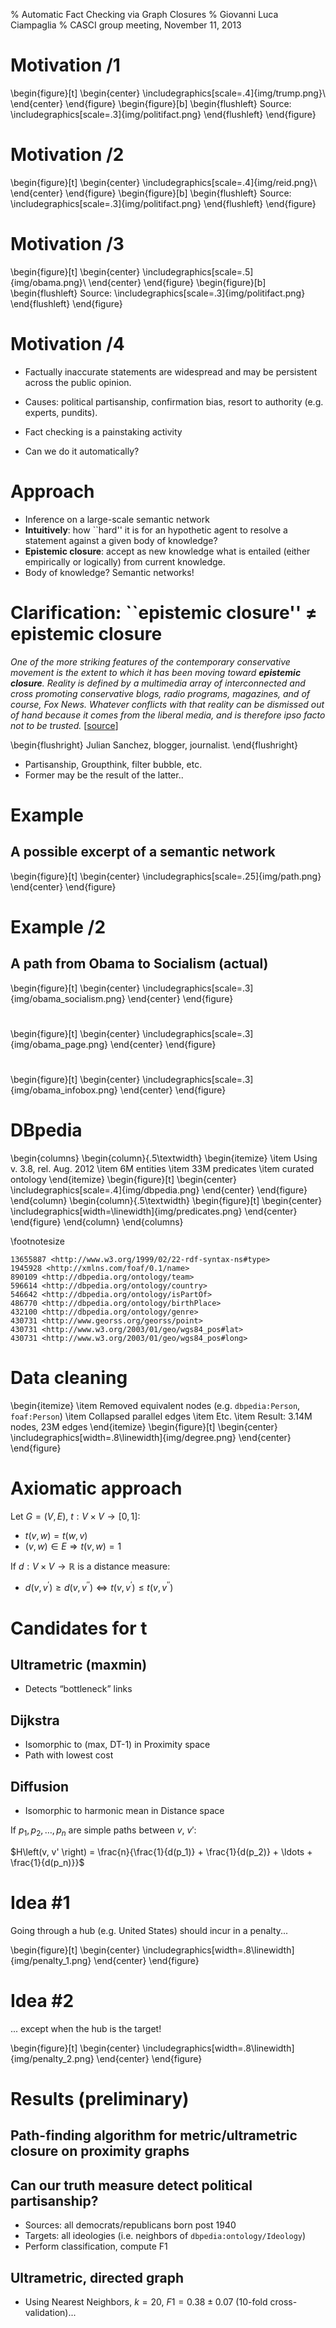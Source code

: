 % Automatic Fact Checking via Graph Closures
% Giovanni Luca Ciampaglia
% CASCI group meeting, November 11, 2013

# Motivation /1

\begin{figure}[t]
    \begin{center}
        \includegraphics[scale=.4]{img/trump.png}\\
    \end{center}
\end{figure}
\begin{figure}[b]
    \begin{flushleft}
	Source:
	\includegraphics[scale=.3]{img/politifact.png}
    \end{flushleft}
\end{figure}

# Motivation /2 

\begin{figure}[t]
    \begin{center}
        \includegraphics[scale=.4]{img/reid.png}\\
    \end{center}
\end{figure}
\begin{figure}[b]
    \begin{flushleft}
	Source:
	\includegraphics[scale=.3]{img/politifact.png}
    \end{flushleft}
\end{figure}

# Motivation /3

\begin{figure}[t]
    \begin{center}
        \includegraphics[scale=.5]{img/obama.png}\\
    \end{center}
\end{figure}
\begin{figure}[b]
    \begin{flushleft}
	Source:
	\includegraphics[scale=.3]{img/politifact.png}
    \end{flushleft}
\end{figure}

# Motivation /4

- Factually inaccurate statements are widespread and may be persistent across
  the public opinion.
- Causes: political partisanship, confirmation bias, resort to authority
  (e.g. experts, pundits).

- Fact checking is a painstaking activity
- Can we do it automatically?

# Approach 

- Inference on a large-scale semantic network
- __Intuitively__: how ``hard'' it is for an hypothetic agent to resolve a
  statement against a given body of knowledge?
- __Epistemic closure__: accept as new knowledge what is entailed (either
  empirically or logically) from current knowledge.
- Body of knowledge? Semantic networks!

# Clarification: ``epistemic closure'' $\ne$ epistemic closure

_One of the more striking features of the contemporary conservative
movement is the extent to which it has been moving toward __epistemic
closure__. Reality is defined by a multimedia array of interconnected and
cross promoting conservative blogs, radio programs, magazines, and of
course, Fox News. Whatever conflicts with that reality can be dismissed
out of hand because it comes from the liberal media, and is therefore
ipso facto not to be trusted._ [[source](http://www.juliansanchez.com/2010/03/26/frum-cocktail-parties-and-the-threat-of-doubt/)]

\begin{flushright}
Julian Sanchez, blogger, journalist.
\end{flushright}

- Partisanship, Groupthink, filter bubble, etc.
- Former may be the result of the latter..
	

# Example

## A possible excerpt of a semantic network

\begin{figure}[t]
    \begin{center}
        \includegraphics[scale=.25]{img/path.png}
    \end{center}
\end{figure}


# Example /2 

## A path from Obama to Socialism (actual)

\begin{figure}[t]
    \begin{center}
        \includegraphics[scale=.3]{img/obama_socialism.png}
    \end{center}
\end{figure}

# 

\begin{figure}[t]
    \begin{center}
        \includegraphics[scale=.3]{img/obama_page.png}
    \end{center}
\end{figure}

#

\begin{figure}[t]
    \begin{center}
        \includegraphics[scale=.3]{img/obama_infobox.png}
    \end{center}
\end{figure}

# DBpedia

\begin{columns}
\begin{column}{.5\textwidth}
\begin{itemize}
\item Using v. 3.8, rel. Aug. 2012 
\item 6M entities
\item 33M predicates
\item curated ontology
\end{itemize}
\begin{figure}[t]
\begin{center}
\includegraphics[scale=.4]{img/dbpedia.png}
\end{center}
\end{figure}
\end{column}
\begin{column}{.5\textwidth}
\begin{figure}[t]
\begin{center}
\includegraphics[width=\linewidth]{img/predicates.png}
\end{center}
\end{figure}
\end{column}
\end{columns}

\footnotesize
	
	13655887 <http://www.w3.org/1999/02/22-rdf-syntax-ns#type>
	1945928 <http://xmlns.com/foaf/0.1/name>
	890109 <http://dbpedia.org/ontology/team>
	596614 <http://dbpedia.org/ontology/country>
	546642 <http://dbpedia.org/ontology/isPartOf>
	486770 <http://dbpedia.org/ontology/birthPlace>
	432100 <http://dbpedia.org/ontology/genre>
	430731 <http://www.georss.org/georss/point>
	430731 <http://www.w3.org/2003/01/geo/wgs84_pos#lat>
	430731 <http://www.w3.org/2003/01/geo/wgs84_pos#long>

# Data cleaning

\begin{itemize}
\item Removed equivalent nodes (e.g. `dbpedia:Person`, `foaf:Person`)
\item Collapsed parallel edges
\item Etc.
\item Result: 3.14M nodes, 23M edges
\end{itemize}
\begin{figure}[t]
\begin{center}
\includegraphics[width=.8\linewidth]{img/degree.png}
\end{center}
\end{figure}

# Axiomatic approach

Let $G = \left(V, E\right)$, $t:V\times V \rightarrow \left[0,1\right]$:

-   $t\left(v,w\right) = t\left(w,v\right)$
-   $\left(v,w\right)\in E \Rightarrow t\left(v,w\right) = 1$

If $d:V\times V\rightarrow \mathbb R$ is a distance measure:

-   $d\left(v,v^{'}\right) \ge d\left(v,v^{''}\right) \iff t\left(v,v^{'}\right) \le t\left(v,v^{''}\right)$

# Candidates for t

## Ultrametric (maxmin)

-   Detects “bottleneck” links

## Dijkstra

-   Isomorphic to (max, DT-1) in Proximity space
-   Path with lowest cost

## Diffusion

-   Isomorphic to harmonic mean in Distance space

If $p_1, p_2, \ldots, p_n$ are simple paths between $v$, $v'$:

$H\left(v, v' \right) =  \frac{n}{\frac{1}{d(p_1)} + \frac{1}{d(p_2)} + \ldots + \frac{1}{d(p_n)}}$

# Idea #1

Going through a hub (e.g. United States) should incur in a penalty...

\begin{figure}[t]
\begin{center}
\includegraphics[width=.8\linewidth]{img/penalty_1.png}
\end{center}
\end{figure}

# Idea #2

... except when the hub is the target!

\begin{figure}[t]
\begin{center}
\includegraphics[width=.8\linewidth]{img/penalty_2.png}
\end{center}
\end{figure}


# Results (preliminary)

## Path-finding algorithm for metric/ultrametric closure on proximity graphs

## Can our truth measure detect political partisanship?

- Sources: all democrats/republicans born post 1940
- Targets: all ideologies (i.e. neighbors of `dbpedia:ontology/Ideology`)
- Perform classification, compute F1

## Ultrametric, directed graph

- Using Nearest Neighbors, $k = 20$, $F1=0.38 \pm 0.07$ (10-fold
  cross-validation)...
